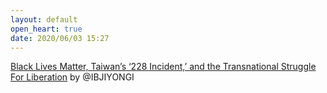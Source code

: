 ```yaml
---
layout: default
open_heart: true
date: 2020/06/03 15:27
---
```


[Black Lives Matter, Taiwan’s ‘228 Incident,’ and the Transnational Struggle For Liberation](http://blackyouthproject.com/black-lives-matter-taiwans-228-incident-and-the-transnational-struggle-for-liberation/) by @IBJIYONGI

